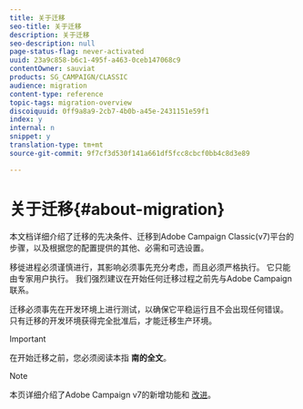```yaml
---
title: 关于迁移
seo-title: 关于迁移
description: 关于迁移
seo-description: null
page-status-flag: never-activated
uuid: 23a9c858-b6c1-495f-a463-0ceb147068c9
contentOwner: sauviat
products: SG_CAMPAIGN/CLASSIC
audience: migration
content-type: reference
topic-tags: migration-overview
discoiquuid: 0ff9a8a9-2cb7-4b0b-a45e-2431151e59f1
index: y
internal: n
snippet: y
translation-type: tm+mt
source-git-commit: 9f7cf3d530f141a661df5fcc8cbcf0bb4c8d3e89

---
```



# 关于迁移{#about-migration}

本文档详细介绍了迁移的先决条件、迁移到Adobe Campaign Classic(v7)平台的步骤，以及根据您的配置提供的其他、必需和可选设置。

移徙进程必须谨慎进行，其影响必须事先充分考虑，而且必须严格执行。 它只能由专家用户执行。 我们强烈建议在开始任何迁移过程之前先与Adobe Campaign联系。

迁移必须事先在开发环境上进行测试，以确保它平稳运行且不会出现任何错误。 只有迁移的开发环境获得完全批准后，才能迁移生产环境。

>[!IMPORTANT]
>
>在开始迁移之前，您必须阅读本指 **南的全文**。

>[!NOTE]
>
>本页详细介绍了Adobe Campaign v7的新增功能和 [改进](https://docs.campaign.adobe.com/doc/AC/en/RN.html)。
